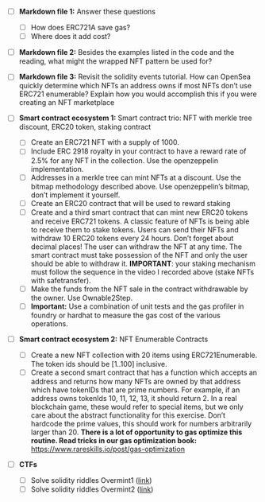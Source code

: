 - [ ]  **Markdown file 1:** Answer these questions
    - [ ]  How does ERC721A save gas?
    - [ ]  Where does it add cost?
- [ ]  **Markdown file 2:** Besides the examples listed in the code and the reading, what might the wrapped NFT pattern be used for?
- [ ]  **Markdown file 3:** Revisit the solidity events tutorial. How can OpenSea quickly determine which NFTs an address owns if most NFTs don’t use ERC721 enumerable? Explain how you would accomplish this if you were creating an NFT marketplace

- [ ]  **Smart contract ecosystem 1:** Smart contract trio: NFT with merkle tree discount, ERC20 token, staking contract
    - [ ]  Create an ERC721 NFT with a supply of 1000.
    - [ ]  Include ERC 2918 royalty in your contract to have a reward rate of 2.5% for any NFT in the collection. Use the openzeppelin implementation.
    - [ ]  Addresses in a merkle tree can mint NFTs at a discount. Use the bitmap methodology described above. Use openzeppelin’s bitmap, don’t implement it yourself.
    - [ ]  Create an ERC20 contract that will be used to reward staking
    - [ ]  Create and a third smart contract that can mint new ERC20 tokens and receive ERC721 tokens. A classic feature of NFTs is being able to receive them to stake tokens. Users can send their NFTs and withdraw 10 ERC20 tokens every 24 hours. Don’t forget about decimal places! The user can withdraw the NFT at any time. The smart contract must take possession of the NFT and only the user should be able to withdraw it. **IMPORTANT**: your staking mechanism must follow the sequence in the video I recorded above (stake NFTs with safetransfer).
    - [ ]  Make the funds from the NFT sale in the contract withdrawable by the owner. Use Ownable2Step.
    - [ ]  **Important:** Use a combination of unit tests and the gas profiler in foundry or hardhat to measure the gas cost of the various operations.
- [ ]  **Smart contract ecosystem 2:** NFT Enumerable Contracts
    - [ ]  Create a new NFT collection with 20 items using ERC721Enumerable. The token ids should be [1..100] inclusive.
    - [ ]  Create a second smart contract that has a function which accepts an address and returns how many NFTs are owned by that address which have tokenIDs that are prime numbers. For example, if an address owns tokenIds 10, 11, 12, 13, it should return 2. In a real blockchain game, these would refer to special items, but we only care about the abstract functionality for this exercise. Don’t hardcode the prime values, this should work for numbers arbitrarily larger than 20. ****************************************************************************************************There is a lot of opportunity to gas optimize this routine. Read tricks in our gas optimization book:**************************************************************************************************** https://www.rareskills.io/post/gas-optimization
- [ ]  **CTFs**
    - [ ]  Solve solidity riddles Overmint1 ([link](https://github.com/RareSkills/solidity-riddles))
    - [ ]  Solve solidity riddles Overmint2 ([link](https://github.com/RareSkills/solidity-riddles))